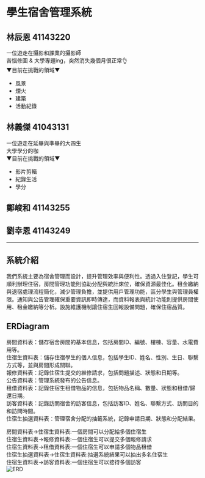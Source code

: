 # 學生宿舍管理系統
## 林辰恩 41143220
一位遊走在攝影和課業的攝影師  
苦惱修圖 & 大學專題ing，突然消失幾個月很正常👌  
 ▼目前在挑戰的領域▼  
- 風景  
- 煙火  
- 建築  
- 活動紀錄  


## 林義傑 41043131
一位遊走在延畢與準畢的大四生  
大學學分的咖  
 ▼目前在挑戰的領域▼  
- 影片剪輯  
- 紀錄生活
- 學分  

## 鄭峻和 41143255


## 劉幸恩 41143249
---
## 系統介紹
我們系統主要為宿舍管理而設計，提升管理效率與便利性。透過入住登記，學生可順利辦理住宿，房間管理功能則協助分配與統計床位，確保資源最佳化。租金繳納與退宿處理流程簡化，減少管理負擔，並提供用戶管理功能，區分學生與管理員權限。通知與公告管理確保重要資訊即時傳達，而資料報表與統計功能則提供房間使用、租金繳納等分析。設施維護機制讓住宿生回報設備問題，確保住宿品質。

## ERDiagram
房間資料表：儲存宿舍房間的基本信息，包括房間ID、編號、樓棟、容量、水電費用等。</br>
住宿生資料表：儲存住宿學生的個人信息，包括學生ID、姓名、性別、生日、聯繫方式等，並與房間形成關聯。</br>
報修資料表：記錄住宿生提交的維修請求，包括問題描述、狀態和日期等。</br>
公告資料表：管理系統發布的公告信息。</br>
租借資料表：記錄住宿生租借物品的信息，包括物品名稱、數量、狀態和租借/歸還日期。</br>
訪客資料表：記錄訪問宿舍的訪客信息，包括訪客ID、姓名、聯繫方式、訪問目的和訪問時間。</br>
住宿生抽選資料表：管理宿舍分配的抽籤系統，記錄申請日期、狀態和分配結果。</br>

房間資料表->住宿生資料表:一個房間可以分配給多個住宿生</br>
住宿生資料表->報修資料表:一個住宿生可以提交多個報修請求</br>
住宿生資料表->租借資料表:一個住宿生可以申請多個物品租借</br>
住宿生抽選資料表->住宿生資料表:抽選系統結果可以抽出多名住宿生</br>
住宿生資料表->訪客資料表:一個住宿生可以接待多個訪客</br>
![ERD](https://github.com/user-attachments/assets/b1f01727-452f-4060-af2f-4677316a1e57)


